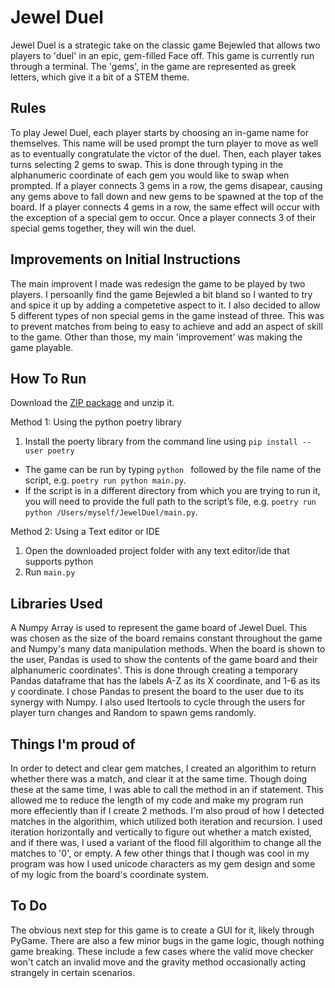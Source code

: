 # Jewel Duel

Jewel Duel is a strategic take on the classic game Bejewled that allows two players to 'duel' in an epic, gem-filled Face off. This game is currently run through a terminal. The 'gems', in the game are represented as greek letters, which give it a bit of a STEM theme.

## Rules

To play Jewel Duel, each player starts by choosing an in-game name for themselves. This name will be used prompt the turn player to move as well as to eventually congratulate the victor of the duel. Then, each player takes turns selecting 2 gems to swap. This is done through typing in the alphanumeric coordinate of each gem you would like to swap when prompted. If a player connects 3 gems in a row,  the gems disapear, causing any gems above to fall down and new gems to be spawned at the top of the board. If a player connects 4 gems in a row, the same effect will occur with the exception of a special gem to occur. Once a player connects 3 of their special gems together, they will win the duel.

## Improvements on Initial Instructions

The main improvent I made was redesign the game to be played by two players. I persoanlly find the game Bejewled a bit bland so I wanted to try and spice it up by adding a competetive aspect to it. I also decided to allow 5 different types of non special gems in the game instead of three. This was to prevent matches from being to easy to achieve and add an aspect of skill to the game. Other than those, my main 'improvement' was making the game playable.

## How To Run
Download the [ZIP package](https://github.com/aglucky/JewelDuel/archive/master.zip) and unzip it.

Method 1: Using the python poetry library
1. Install the poerty library from the command line using `pip install --user poetry`
 * The game can be run by typing `python ` followed by the file name of the script, e.g. `poetry run python main.py`.
 * If the script is in a different directory from which you are trying to run it, you will need to provide the full path to the script’s file, e.g. `poetry run python /Users/myself/JewelDuel/main.py`.

Method 2: Using a Text editor or IDE
1. Open the downloaded project folder with any text editor/ide that supports python
2. Run `main.py`

## Libraries Used

A Numpy Array is used to represent the game board of Jewel Duel. This was chosen as the size of the board remains constant throughout the game and Numpy's many data manipulation methods. When the board is shown to the user, Pandas is used to show the contents of the game board and their alphanumeric  coordinates'. This is done through creating a temporary Pandas dataframe that has the labels A-Z as its X coordinate, and 1-6 as its y coordinate. I chose Pandas to present the board to the user due to its synergy with Numpy. I also used Itertools to cycle through the users for player turn changes and Random to 
spawn gems randomly.

## Things I'm proud of

In order to detect and clear gem matches, I created an algorithim to return whether there was a match, and clear it at the same time. Though doing these at the 
same time, I was able to call the method in an if statement. This allowed me to reduce the length of my code and make my program run more effeciently than if I create 2 methods. I'm also proud of how I detected matches in the algorithim, which utilized both iteration and recursion. I used iteration  horizontally and vertically to figure out whether a match existed, and if there was, I used a variant of the flood fill algorithim to change all the matches to '0', or empty. A few other things that I though was cool in my program was how I used unicode characters as my gem design and some of my logic from the board's coordinate system.

## To Do

The obvious next step for this game is to create a GUI for it, likely through PyGame. There are also a few minor bugs in the game logic, though nothing game breaking. These include a few cases where the valid move checker won't catch an invalid move and the gravity method occasionally acting strangely in certain scenarios.
